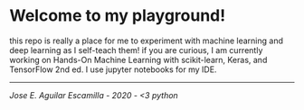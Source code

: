 Welcome to my playground!
=========================

this repo is really a place for me to experiment with machine learning and deep learning as I self-teach them!
if you are curious, I am currently working on Hands-On Machine Learning with scikit-learn, Keras, and TensorFlow 2nd ed.
I use jupyter notebooks for my IDE.

---
_Jose E. Aguilar Escamilla - 2020 - <3 python_
